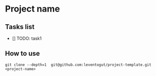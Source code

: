 # Project name

## Tasks list

- [] TODO: task1

## How to use

```shell
git clone --depth=1  git@github.com:leventogut/project-template.git <project-name>
```
